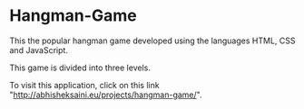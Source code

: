 # Hangman-Game

This the popular hangman game developed using the languages HTML, CSS and JavaScript.

This game is divided into three levels. 

To visit this application, click on this link "http://abhisheksaini.eu/projects/hangman-game/".